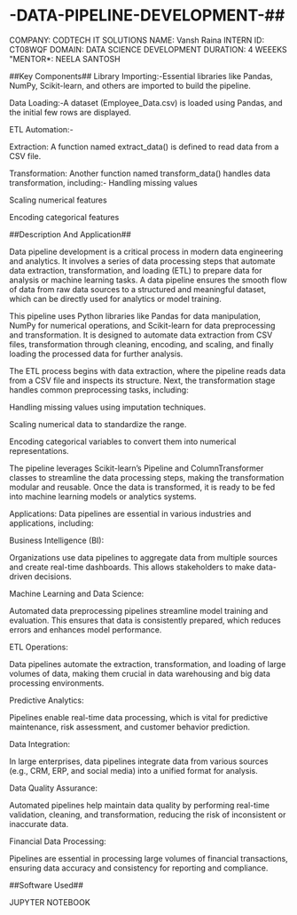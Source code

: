 # -DATA-PIPELINE-DEVELOPMENT-##
COMPANY: CODTECH IT SOLUTIONS
NAME: Vansh Raina
INTERN ID: CT08WQF
DOMAIN: DATA SCIENCE DEVELOPMENT
DURATION: 4 WEEEKS
"MENTOR*: NEELA SANTOSH

##Key Components##
Library Importing:-Essential libraries like Pandas, NumPy, Scikit-learn, and others are imported to build the pipeline.

Data Loading:-A dataset (Employee_Data.csv) is loaded using Pandas, and the initial few rows are displayed.

ETL Automation:-

Extraction: A function named extract_data() is defined to read data from a CSV file.

Transformation: Another function named transform_data() handles data transformation, 
including:-
Handling missing values

Scaling numerical features

Encoding categorical features

##Description And Application##

Data pipeline development is a critical process in modern data engineering and analytics. It involves a series of data processing steps that automate data extraction, transformation, and loading (ETL) to prepare data for analysis or machine learning tasks. A data pipeline ensures the smooth flow of data from raw data sources to a structured and meaningful dataset, which can be directly used for analytics or model training.

This pipeline uses Python libraries like Pandas for data manipulation, NumPy for numerical operations, and Scikit-learn for data preprocessing and transformation. It is designed to automate data extraction from CSV files, transformation through cleaning, encoding, and scaling, and finally loading the processed data for further analysis.

The ETL process begins with data extraction, where the pipeline reads data from a CSV file and inspects its structure. Next, the transformation stage handles common preprocessing tasks, including:

Handling missing values using imputation techniques.

Scaling numerical data to standardize the range.

Encoding categorical variables to convert them into numerical representations.

The pipeline leverages Scikit-learn’s Pipeline and ColumnTransformer classes to streamline the data processing steps, making the transformation modular and reusable. Once the data is transformed, it is ready to be fed into machine learning models or analytics systems.

Applications:
Data pipelines are essential in various industries and applications, including:

Business Intelligence (BI):

Organizations use data pipelines to aggregate data from multiple sources and create real-time dashboards. This allows stakeholders to make data-driven decisions.

Machine Learning and Data Science:

Automated data preprocessing pipelines streamline model training and evaluation. This ensures that data is consistently prepared, which reduces errors and enhances model performance.

ETL Operations:

Data pipelines automate the extraction, transformation, and loading of large volumes of data, making them crucial in data warehousing and big data processing environments.

Predictive Analytics:

Pipelines enable real-time data processing, which is vital for predictive maintenance, risk assessment, and customer behavior prediction.

Data Integration:

In large enterprises, data pipelines integrate data from various sources (e.g., CRM, ERP, and social media) into a unified format for analysis.

Data Quality Assurance:

Automated pipelines help maintain data quality by performing real-time validation, cleaning, and transformation, reducing the risk of inconsistent or inaccurate data.

Financial Data Processing:

Pipelines are essential in processing large volumes of financial transactions, ensuring data accuracy and consistency for reporting and compliance.

##Software Used##

JUPYTER NOTEBOOK
